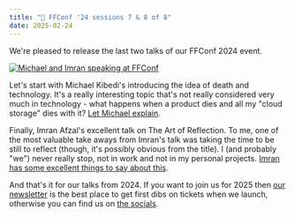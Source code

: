```yaml
---
title: "🍿 FFConf '24 sessions 7 & 8 of 8"
date: 2025-02-24
---
```


We're pleased to release the last two talks of our FFConf 2024 event.

[![Michael and Imran speaking at FFConf](/images/articles/2024-videos-4.jpg)](https://ffconf.org/videos)

Let's start with Michael Kibedi's introducing the idea of death and technology. It's a really interesting topic that's not really considered very much in technology - what happens when a product dies and all my "cloud storage" dies with it? [Let Michael explain](https://www.youtube.com/watch?v=9fKsdVjDF_Y&list=PLXmT1r4krsTo5KtThq4dATD_ctsV8mdJQ&index=7).

Finally, Imran Afzal's excellent talk on The Art of Reflection. To me, one of the most valuable take aways from Imran's talk was taking the time to be still to reflect (though, it's possibly obvious from the title). I (and probably "we") never really stop, not in work and not in my personal projects. [Imran has some excellent things to say about this](https://www.youtube.com/watch?v=y37rDf5gPtI&list=PLXmT1r4krsTo5KtThq4dATD_ctsV8mdJQ&index=8).

And that's it for our talks from 2024. If you want to join us for 2025 then [our newsletter](https://ffconf.org/news/) is the best place to get first dibs on tickets when we launch, otherwise you can find us on [the socials](https://bsky.app/profile/ffconf.org).